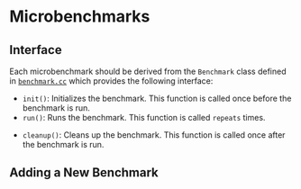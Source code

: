 # Microbenchmarks

## Interface
Each microbenchmark should be derived from the `Benchmark` class defined in [`benchmark.cc`](benchmark.cc) which provides the following interface:
- `init()`: Initializes the benchmark. This function is called once before the benchmark is run.
- `run()`: Runs the benchmark. This function is called `repeats` times.
<!-- - `report()`: Reports the results of the benchmark. This function is called once after the benchmark is run. -->
- `cleanup()`: Cleans up the benchmark. This function is called once after the benchmark is run.


## Adding a New Benchmark